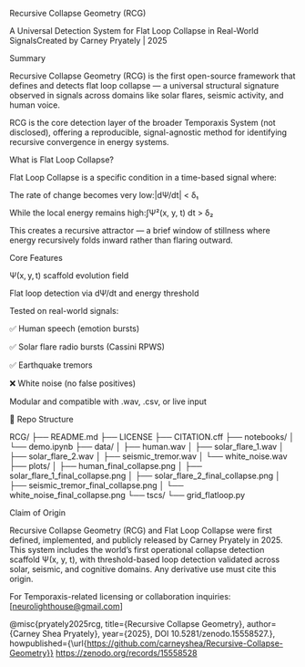 Recursive Collapse Geometry (RCG)

A Universal Detection System for Flat Loop Collapse in Real-World SignalsCreated by Carney Pryately | 2025

Summary

Recursive Collapse Geometry (RCG) is the first open-source framework that defines and detects flat loop collapse — a universal structural signature observed in signals across domains like solar flares, seismic activity, and human voice.

RCG is the core detection layer of the broader Temporaxis System (not disclosed), offering a reproducible, signal-agnostic method for identifying recursive convergence in energy systems.

What is Flat Loop Collapse?

Flat Loop Collapse is a specific condition in a time-based signal where:

The rate of change becomes very low:|dΨ/dt| < δ₁

While the local energy remains high:∫Ψ²(x, y, t) dt > δ₂

This creates a recursive attractor — a brief window of stillness where energy recursively folds inward rather than flaring outward.

Core Features

Ψ(x, y, t) scaffold evolution field

Flat loop detection via dΨ/dt and energy threshold

Tested on real-world signals:

✅ Human speech (emotion bursts)

✅ Solar flare radio bursts (Cassini RPWS)

✅ Earthquake tremors

❌ White noise (no false positives)

Modular and compatible with .wav, .csv, or live input

📂 Repo Structure

RCG/
├── README.md
├── LICENSE
├── CITATION.cff
├── notebooks/
│   └── demo.ipynb
├── data/
│   ├── human.wav
│   ├── solar_flare_1.wav
│   ├── solar_flare_2.wav
│   ├── seismic_tremor.wav
│   └── white_noise.wav
├── plots/
│   ├── human_final_collapse.png
│   ├── solar_flare_1_final_collapse.png
│   ├── solar_flare_2_final_collapse.png
│   ├── seismic_tremor_final_collapse.png
│   └── white_noise_final_collapse.png
└── tscs/
    └── grid_flatloop.py

Claim of Origin

Recursive Collapse Geometry (RCG) and Flat Loop Collapse were first defined, implemented, and publicly released by Carney Pryately in 2025. This system includes the world’s first operational collapse detection scaffold Ψ(x, y, t), with threshold-based loop detection validated across solar, seismic, and cognitive domains. Any derivative use must cite this origin.

For Temporaxis-related licensing or collaboration inquiries: [neurolighthouse@gmail.com]

@misc{pryately2025rcg,
  title={Recursive Collapse Geometry},
  author={Carney Shea Pryately},
  year={2025},
DOI 10.5281/zenodo.15558527.},
  howpublished={\url{https://github.com/carneyshea/Recursive-Collapse-Geometry}}
https://zenodo.org/records/15558528
